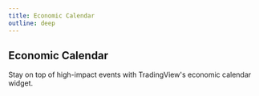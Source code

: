 ```yaml
---
title: Economic Calendar
outline: deep
---
```


<div class="full-bleed">
  <section class="widget-section calendar-section">
    <h1>Economic Calendar</h1>
    <p>Stay on top of high-impact events with TradingView's economic calendar widget.</p>
    <ClientOnly>
      <TradingViewEconomicCalendar />
    </ClientOnly>
  </section>
</div>
